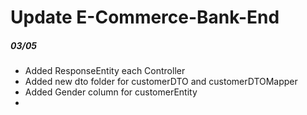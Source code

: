 # Update E-Commerce-Bank-End
##### 03/05
* Added ResponseEntity each Controller
* Added new dto folder for customerDTO and customerDTOMapper
* Added Gender column for customerEntity
* 